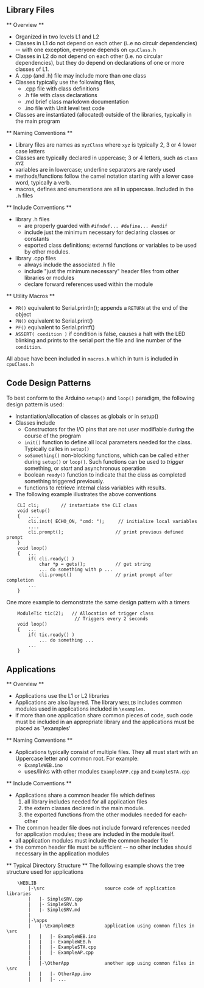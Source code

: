 Library Files
--------------
** Overview **

- Organized in two levels L1 and L2
- Classes in L1 do not depend on each other (i..e no circulr dependencies) -- with one exception, everyone depends on `cpuClass.h`
- Classes in L2 do not depend on each other (i.e. no circular dependencies), but they do depend on declarations of one or more classes of L1.
- A .cpp (and .h) file may include more than one class
- Classes typically use the following files,
	- .cpp file with class definitions
	- .h file with class declarations
	- .md brief class markdown documentation
	- .ino file with Unit level test code
- Classes are instantiated (allocated) outside of the libraries, typically in the main program

** Naming Conventions **
- Library files are names as `xyzClass` where `xyz` is typically 2, 3 or 4 lower case letters
- Classes are typically declared in uppercase; 3 or 4 letters, such as `class XYZ`
- variables are in lowercase; underline separators are rarely used
- methods/functions follow the camel notation starting with a lower case word, typically a verb.
- macros, defines and enumerations are all in uppercase. Included in the `.h` files

** Include Conventions **
- library .h files 
	- are properly guarded with `#ifndef... #define... #endif`
	- include just the minimum necessary for declaring classes or constants
	- exported class definitions; externsl functions or variables to be used by other modules.
- library .cpp files
	- always include the associated .h file
	- include "just the minimum necessary" header files from other libraries or modules
	- declare forward references used within the module

** Utility Macros **
- `PR()` equivalent to Serial.println(); appends a `RETURN` at the end of the object
- `PN()` equivalent to Serial.print()
- `PF()` equivalent to Serial.printf()
- `ASSERT( condition )` if condition is false, causes a halt with the LED blinking and prints to the serial port the file and line number of the `condition`.

All above have been included in `macros.h` which in turn is included in `cpuClass.h`

Code Design Patterns
--------------------
To best conform to the Arduino `setup()` and `loop()` paradigm, the following design pattern is used:

- Instantiation/allocation of classes as globals or in setup()
- Classes include
	- Constructors for the I/O pins that are not user modifiable during the course of the program
	- `init()` function to define all local parameters needed for the class. Typically calles in `setup()`
	- `soSomething()` non-blocking functions, which can be called either during `setup()` or `loop()`. Such functions can be used to <i>trigger</i> something, or <i>start</i> and asynchronous operation
	- boolean `ready()` function to indicate that the class as completed something triggered previously. 
	- functions to retrieve internal class variables with results.
- The following example illustrates the above conventions

```
	CLI cli;		// instantiate the CLI class
	void setup()
	{	....
		cli.init( ECHO_ON, "cmd: ");	 // initialize local variables
		....
		cli.prompt();					// print previous defined prompt
	}
	void loop()
	{	...
		if( cli.ready() )
			char *p = gets();			// get string
			... do something with p ...
			cli.prompt()				// print prompt after completion
		...
	}
```		
One more example to demonstrate the same design pattern with a timers

```
	ModuleTic tic(2);	// Allocation of trigger class
						 // Triggers every 2 seconds
	void loop()
	{	...
		if( tic.ready() )
			... do something ...
		...
	}
```

Applications
------------
** Overview **
- Applications use the L1 or L2 libraries
- Applications are also layered. The library `WEBLIB` includes common modules used in applications included in `\examples`.
- if more than one application share common pieces of code, such code must be included in an appropriate library and the applications must be placed as `\examples'

** Naming Conventions **
- Applications typically consist of multiple files. They all must start with an Uppercase letter and common root. For example:
	- `ExampleWEB.ino`
	- uses/links with other modules `ExampleAPP.cpp` and `ExampleSTA.cpp`

** Include Conventions **
- Applications share a common header file which defines
	1. all library includes needed for all application files
	2. the extern classes declared in the main module.
	3. the exported functions from the other modules needed for each-other
- The common header file does not include forward references needed for application modules; these are included in the module itself.
- all application modules must include the common header file
- the common header file must be sufficient -- no other includes should necessary in the application modules

** Typical Directory Structure **
The following example shows the tree structure used for applications
```
	\WEBLIB
		|-\src						source code of application libraries
		|   |- SimpleSRV.cpp
		|   |- SimpleSRV.h
		|   |- SimpleSRV.md
		|
		|-\apps
		|	|-\ExampleWEB			application using common files in \src
		|	|	|- ExampleWEB.ino
		|	|	|- ExampleWEB.h
		|	|	|- ExampleSTA.cpp
		|	|	|- ExampleAP.cpp
		|	|
		|	|-\OtherApp				another app using common files in \src
		|	|	|- OtherApp.ino
		|	|	|- ...
``` 
